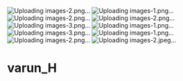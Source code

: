 ![Uploading images-2.png…]()
![Uploading images-1.png…]()
![Uploading images-2.png…]()
![Uploading images-2.png…]()
![Uploading images-3.png…]()
![Uploading images-1.png…]()
![Uploading images-3.png…]()
![Uploading images-1.png…]()
![Uploading images-2.png…]()
![Uploading images-2.jpeg…]()
# varun_H
